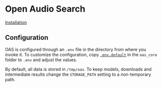 # Open Audio Search

[Installation](./docs/install.md)

## Configuration

OAS is configured through an `.env` file in the directory from where you invoke it. To customize the configuration, copy [`.env.default`](`oas_core/.env.default`) in the `oas_core` folder to `.env` and adjust the values.

By default, all data is stored in `/tmp/oas`. To keep models, downloads and intermediate results change the `STORAGE_PATH` setting to a non-temporary path.
